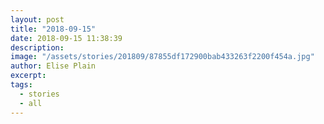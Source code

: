 ```yaml
---
layout: post
title: "2018-09-15"
date: 2018-09-15 11:38:39
description: 
image: "/assets/stories/201809/87855df172900bab433263f2200f454a.jpg"
author: Elise Plain
excerpt: 
tags: 
  - stories
  - all
---
```



<p></p>
